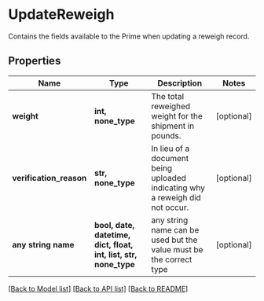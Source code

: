 # UpdateReweigh

Contains the fields available to the Prime when updating a reweigh record.

## Properties
Name | Type | Description | Notes
------------ | ------------- | ------------- | -------------
**weight** | **int, none_type** | The total reweighed weight for the shipment in pounds. | [optional] 
**verification_reason** | **str, none_type** | In lieu of a document being uploaded indicating why a reweigh did not occur. | [optional] 
**any string name** | **bool, date, datetime, dict, float, int, list, str, none_type** | any string name can be used but the value must be the correct type | [optional]

[[Back to Model list]](../README.md#documentation-for-models) [[Back to API list]](../README.md#documentation-for-api-endpoints) [[Back to README]](../README.md)


